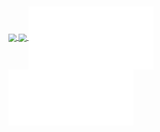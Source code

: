 <a href="https://github.com/grm34">
  <img align="center" width="49%" src="https://github-readme-stats.vercel.app/api?username=grm34&theme=chartreuse-dark&show_icons=true&hide_border=true&include_all_commits=yes&count_private=yes" />
</a>
<a href="https://github.com/grm34">
  <img align="center" width="49%" src="https://github-readme-streak-stats.herokuapp.com/?user=grm34&theme=chartreuse-dark&hide_border=true&include_all_commits=true&count_private=true" />
</a>

<a href="https://github.com/grm34">
  <img align="center" width="49%" src="./overall.svg" />
</a>
<a href="https://github.com/grm34">
  <img align="center" width="49%" src="./achievements.svg" />
</a>
